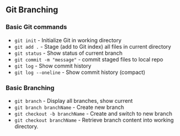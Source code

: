 ## Git Branching

### Basic Git commands
* `git init` - Initialize Git in working directory
* `git add .` - Stage (add to Git index) all files in current directory
* `git status` - Show status of current branch
* `git commit -m "message"` - commit staged files to local repo
* `git log` - Show commit history
* `git log --oneline` - Show commit history (compact)

### Basic Branching
* `git branch` - Display all branches, show current
* `git branch branchName` - Create new branch
* `git checkout -b branchName` - Create and switch to new branch
* `git checkout branchName` - Retrieve branch content into working directory.
